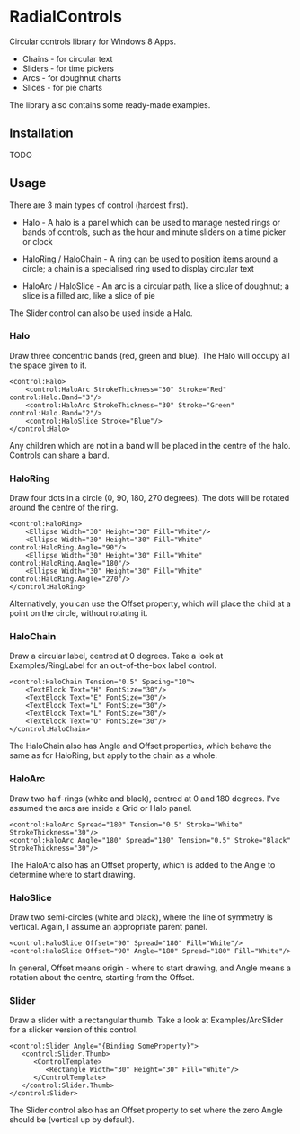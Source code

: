 # RadialControls #

Circular controls library for Windows 8 Apps.

  * Chains - for circular text
  * Sliders - for time pickers
  * Arcs - for doughnut charts
  * Slices - for pie charts

The library also contains some ready-made examples.

## Installation ##

TODO

## Usage ##

There are 3 main types of control (hardest first).

  * Halo - A halo is a panel which can be used to manage nested rings or bands of controls, such as the hour and minute sliders on a time picker or clock

  * HaloRing / HaloChain - A ring can be used to position items around a circle; a chain is a specialised ring used to display circular text

  * HaloArc / HaloSlice - An arc is a circular path, like a slice of doughnut; a slice is a filled arc, like a slice of pie

The Slider control can also be used inside a Halo.

### Halo ###

Draw three concentric bands (red, green and blue). The Halo will occupy all the space given to it.

    <control:Halo>
        <control:HaloArc StrokeThickness="30" Stroke="Red" control:Halo.Band="3"/>
        <control:HaloArc StrokeThickness="30" Stroke="Green" control:Halo.Band="2"/>
        <control:HaloSlice Stroke="Blue"/>
    </control:Halo>

Any children which are not in a band will be placed in the centre of the halo. Controls can share a band.

### HaloRing ###

Draw four dots in a circle (0, 90, 180, 270 degrees). The dots will be rotated around the centre of the ring.

    <control:HaloRing>
        <Ellipse Width="30" Height="30" Fill="White"/>
        <Ellipse Width="30" Height="30" Fill="White" control:HaloRing.Angle="90"/>
        <Ellipse Width="30" Height="30" Fill="White" control:HaloRing.Angle="180"/>
        <Ellipse Width="30" Height="30" Fill="White" control:HaloRing.Angle="270"/>
    </control:HaloRing>

Alternatively, you can use the Offset property, which will place the child at a point on the circle, without rotating it.

### HaloChain ###

Draw a circular label, centred at 0 degrees. Take a look at Examples/RingLabel for an out-of-the-box label control.

    <control:HaloChain Tension="0.5" Spacing="10">
        <TextBlock Text="H" FontSize="30"/>
        <TextBlock Text="E" FontSize="30"/>
        <TextBlock Text="L" FontSize="30"/>
        <TextBlock Text="L" FontSize="30"/>
        <TextBlock Text="O" FontSize="30"/>
    </control:HaloChain>

The HaloChain also has Angle and Offset properties, which behave the same as for HaloRing, but apply to the chain as a whole.

### HaloArc ###

Draw two half-rings (white and black), centred at 0 and 180 degrees. I've assumed the arcs are inside a Grid or Halo panel.

    <control:HaloArc Spread="180" Tension="0.5" Stroke="White" StrokeThickness="30"/>
    <control:HaloArc Angle="180" Spread="180" Tension="0.5" Stroke="Black" StrokeThickness="30"/>

The HaloArc also has an Offset property, which is added to the Angle to determine where to start drawing.

### HaloSlice ###

Draw two semi-circles (white and black), where the line of symmetry is vertical. Again, I assume an appropriate parent panel.

    <control:HaloSlice Offset="90" Spread="180" Fill="White"/>
    <control:HaloSlice Offset="90" Angle="180" Spread="180" Fill="White"/>

In general, Offset means origin - where to start drawing, and Angle means a rotation about the centre, starting from the Offset.

### Slider ###

Draw a slider with a rectangular thumb. Take a look at Examples/ArcSlider for a slicker version of this control.

    <control:Slider Angle="{Binding SomeProperty}">
       <control:Slider.Thumb>
          <ControlTemplate>
             <Rectangle Width="30" Height="30" Fill="White"/>
          </ControlTemplate>
       </control:Slider.Thumb>
    </control:Slider>

The Slider control also has an Offset property to set where the zero Angle should be (vertical up by default).